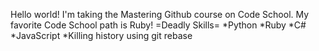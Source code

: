 Hello world! I'm taking the Mastering Github course on Code School. My favorite Code School path is Ruby!
=Deadly Skills=
*Python
*Ruby
*C#
*JavaScript
*Killing history using git rebase